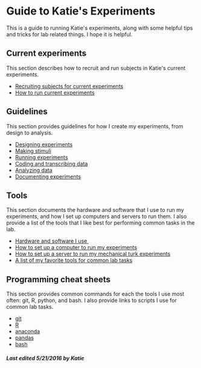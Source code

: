 # Guide to Katie's Experiments

This is a guide to running Katie's experiments, along with some helpful tips and tricks for lab related things.  I hope it is helpful.

## Current experiments

This section describes how to recruit and run subjects in Katie's current experiments.

- [Recruiting subjects for current experiments](current/recruitment.md)
- [How to run current experiments](current/how-to-run.md)

## Guidelines

This section provides guidelines for how I create my experiments, from design to analysis.

- [Designing experiments](guidelines/designing-exps.md)
- [Making stimuli](guidelines/making-stimuli.md)
- [Running experiments](running-exps.md)
- [Coding and transcribing data](coding-and-transcribing.md)
- [Analyzing data](analyzing-data.md)
- [Documenting experiments](guidelines/documenting)

## Tools

This section documents the hardware and software that I use to run my experiments, and how I set up computers and servers to run them. I also provide a list of the tools that I like best for performing common tasks in the lab.

- [Hardware and software I use ](tools/hardware-and-software.md)
- [How to set up a computer to run my experiments](tools/computer-setup.md)
- [How to set up a server to run my mechanical turk experiments](tools/server-setup.md)
- [A list of my favorite tools for common lab tasks](tools/favorites.md)

## Programming cheat sheets

This section provides common commands for each the tools I use most often: git, R, python, and bash. I also provide links to scripts I use for common lab tasks.  

- [git](cheat-sheets/git.md)
- [R](cheat-sheets/R.md)
- [anaconda](cheat-sheets/anaconda.md)
- [pandas](cheat-sheets/pandas.md)
- [bash](cheat-sheets/bash.md)

##### Last edited 5/21/2016 by Katie


